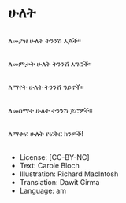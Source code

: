 # ሁለት

##
ለመያዝ ሁለት ትንንሽ እጆች።

##
ለመምታት ሁለት ትንንሽ እግሮች።

##
ለማየት ሁለት ትንንሽ ዓይኖች።

##
ለመስማት ሁለት ትንንሽ ጆሮዎች።

##
ለማቀፍ ሁለት የፍቅር ክንዶች!

##
* License: [CC-BY-NC]
* Text: Carole Bloch
* Illustration: Richard MacIntosh
* Translation: Dawit Girma
* Language: am
